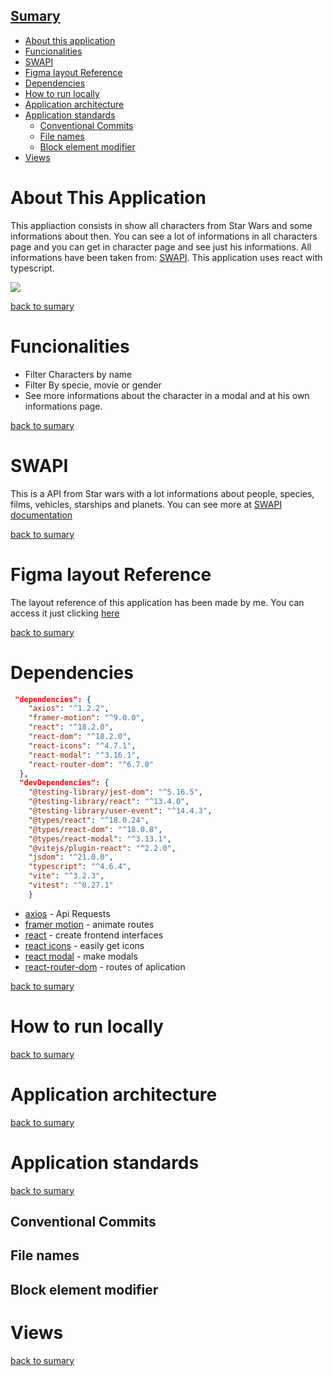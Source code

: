 ## [Sumary](#sumary)
* [About this application](#about-this-application)
* [Funcionalities](#funcionalities)
* [SWAPI](#swapi)
* [Figma layout Reference](#figma-layout-reference)
* [Dependencies](#dependencies)
* [How to run locally](#how-to-run-locally)
* [Application architecture](#application-architecture)
* [Application standards](#application-standards)
  * [Conventional Commits](#conventional-commits) 
  * [File names](#file-names)
  * [Block element modifier](#block-element-modifier)
* [Views](#views)


# About This Application

This appliaction consists in show all characters from Star Wars and some informations about then. You can see a lot of informations in all characters page and you can get in character page and see just his informations. All informations have been taken from: [SWAPI](#swapi). 
This application uses react with typescript. 

<img src="https://user-images.githubusercontent.com/102761201/214153299-ceb6658d-9789-4211-ac7e-253ec98f78c0.png" />

[back to sumary](#sumary)

# Funcionalities
  * Filter Characters by name
  * Filter By specie, movie or gender
  * See more informations about the character in a modal and at his own informations page.

[back to sumary](#sumary)

# SWAPI
  This is a API from Star wars with a lot informations about people, species, films, vehicles, starships and planets.
  You can see more at [SWAPI documentation](https://swapi.dev/documentation)
  
  [back to sumary](#sumary)

# Figma layout Reference
  The layout reference of this application has been made by me.
  You can access it just clicking [here](https://www.figma.com/file/CDVndimwKlsLynWiBcZyGF/front-end-impact-test?node-id=7%3A14&t=pID3se3DLVp4mDeS-1)
  
  [back to sumary](#sumary)
# Dependencies
```JSON
 "dependencies": {
    "axios": "^1.2.2",
    "framer-motion": "^9.0.0",
    "react": "^18.2.0",
    "react-dom": "^18.2.0",
    "react-icons": "^4.7.1",
    "react-modal": "^3.16.1",
    "react-router-dom": "^6.7.0"
  },
  "devDependencies": {
    "@testing-library/jest-dom": "^5.16.5",
    "@testing-library/react": "^13.4.0",
    "@testing-library/user-event": "^14.4.3",
    "@types/react": "^18.0.24",
    "@types/react-dom": "^18.0.8",
    "@types/react-modal": "^3.13.1",
    "@vitejs/plugin-react": "^2.2.0",
    "jsdom": "^21.0.0",
    "typescript": "^4.6.4",
    "vite": "^3.2.3",
    "vitest": "^0.27.1"
    }
 ```
 
 * [axios](https://axios-http.com/ptbr/docs/intro) - Api Requests
 * [framer motion](https://www.framer.com/motion/) - animate routes
 * [react](https://reactjs.org/) - create frontend interfaces
 * [react icons](https://react-icons.github.io/react-icons/) - easily get icons 
 * [react modal](https://reactcommunity.org/react-modal/) - make modals
 * [react-router-dom](https://reactrouter.com/en/main) - routes of aplication
 
[back to sumary](#sumary)
# How to run locally
[back to sumary](#sumary)
# Application architecture
[back to sumary](#sumary)
# Application standards
[back to sumary](#sumary)
  ## Conventional Commits
  ## File names
  ## Block element modifier 
  ##
# Views
[back to sumary](#sumary)
#
#
